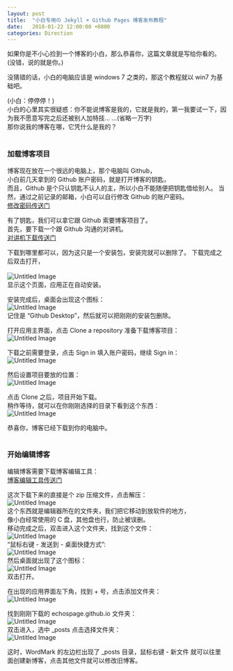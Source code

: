 ```yaml
---
layout: post
title:  "小白专用の Jekyll + Github Pages 博客发布教程"
date:   2018-01-22 12:00:00 +0800
categories: Direction
---
```


如果你是不小心捡到一个博客的小白，那么恭喜你，这篇文章就是写给你看的。<br>
(没错，说的就是你。)

没猜错的话，小白的电脑应该是 windows 7 之类的，那这个教程就以 win7 为基础吧。

(小白：停停停！)<br>
小白的心里其实很疑惑：你不能说博客是我的，它就是我的，第一我要试一下，因为我不愿意写完之后还被别人加特技... ...(省略一万字)<br>
那你说我的博客在哪，它凭什么是我的？<br><br>

### 加载博客项目

博客现在放在一个很远的电脑上，那个电脑叫 Github，<br>
小白前几天拿到的 Github 账户密码，就是打开博客的钥匙，<br>
而且，Github 是个只认钥匙不认人的主，所以小白不能随便把钥匙借给别人。
当然，通过之前记录的邮箱，小白可以自行修改 Github 的账户密码。<br>
[修改密码传送门][github-modifyPassword]

有了钥匙，我们可以拿它跟 Github 索要博客项目了。<br>
首先，要下载一个跟 Github 沟通的对讲机。<br>
[对讲机下载传送门][github-download]

下载到哪里都可以，因为这只是一个安装包，安装完就可以删除了。
下载完成之后双击打开，<br><br>
![Untitled Image](http://p2zucbwmj.bkt.clouddn.com/5SqWX)
<br>显示这个页面，应用正在自动安装。

安装完成后，桌面会出现这个图标：<br>
![Untitled Image](http://p2zucbwmj.bkt.clouddn.com/qXrx8)
<br>记住是 “Github Desktop”，然后就可以把刚刚的安装包删除。

打开应用主界面，点击 Clone a repository 准备下载博客项目：<br>
![Untitled Image](http://p2zucbwmj.bkt.clouddn.com/S3YIA)

下载之前需要登录，点击 Sign in 填入账户密码，继续 Sign in：<br>
![Untitled Image](http://p2zucbwmj.bkt.clouddn.com/AzRMB)

然后设置项目要放的位置：<br>
![Untitled Image](http://p2zucbwmj.bkt.clouddn.com/8yqyu)

点击 Clone 之后，项目开始下载。<br>
稍作等待，就可以在你刚刚选择的目录下看到这个东西：<br>
![Untitled Image](http://p2zucbwmj.bkt.clouddn.com/wSXF7)

恭喜你，博客已经下载到你的电脑中。
<br><br>

### 开始编辑博客

编辑博客需要下载博客编辑工具：<br>
[博客编辑工具传送门][workmark-download]

这次下载下来的直接是个 zip 压缩文件，点击解压：<br>
![Untitled Image](http://p2zucbwmj.bkt.clouddn.com/wSXF7)
<br>这个东西就是编辑器所在的文件夹，我们把它移动到放软件的地方，<br>
像小白经常使用的 C 盘，其他盘也行，防止被误删。<br>
移动完成之后，双击进入这个文件夹，找到这个文件：<br>
![Untitled Image](http://p2zucbwmj.bkt.clouddn.com/wSXF7)
<br>“鼠标右键 - 发送到 - 桌面快捷方式”:<br>
![Untitled Image](http://p2zucbwmj.bkt.clouddn.com/wSXF7)
<br>然后桌面就出现了这个图标：<br>
![Untitled Image](http://p2zucbwmj.bkt.clouddn.com/wSXF7)
<br>双击打开。

在出现的应用界面左下角，找到 + 号，点击添加文件夹：<br>
![Untitled Image](http://p2zucbwmj.bkt.clouddn.com/wSXF7)

找到刚刚下载的 echospage.github.io 文件夹：<br>
![Untitled Image](http://p2zucbwmj.bkt.clouddn.com/wSXF7)
<br>双击进入，选中 _posts 点击选择文件夹：<br>
![Untitled Image](http://p2zucbwmj.bkt.clouddn.com/wSXF7)

这时，WordMark 的左边栏出现了 _posts 目录，鼠标右键 - 新文件 就可以往里面创建新博客，点击其他文件就可以修改旧博客。

[github-modifyPassword]: https://github.com/password_reset
[github-download]: https://desktop.githubusercontent.com/releases/1.0.12-6fd0d962/GitHubDesktopSetup.exe
[workmark-download]: https://github.com/wordmark/wordmark/releases/download/v2.2.5/WordMark-win32-x64.zip

